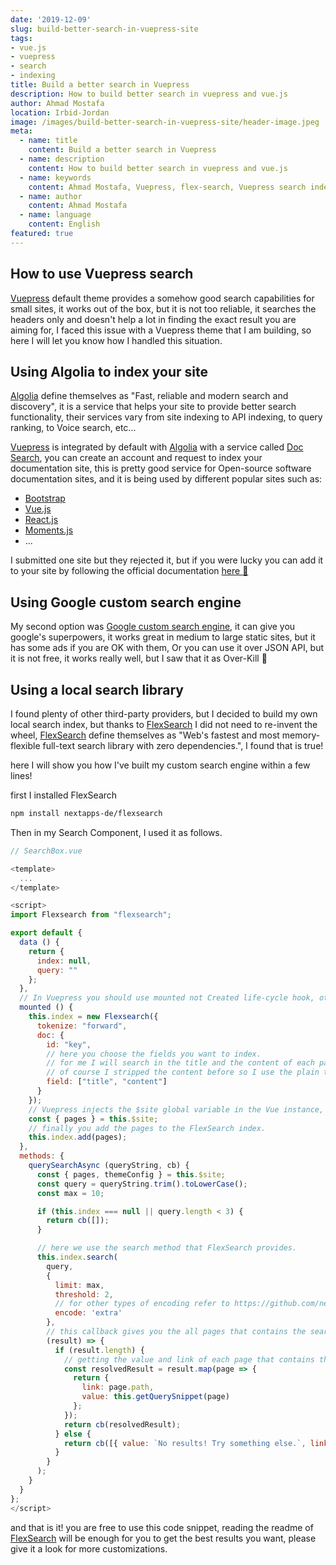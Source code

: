 ```yaml
---
date: '2019-12-09'
slug: build-better-search-in-vuepress-site
tags:
- vue.js
- vuepress
- search
- indexing
title: Build a better search in Vuepress
description: How to build better search in vuepress and vue.js
author: Ahmad Mostafa
location: Irbid-Jordan
image: /images/build-better-search-in-vuepress-site/header-image.jpeg
meta:
  - name: title
    content: Build a better search in Vuepress
  - name: description
    content: How to build better search in vuepress and vue.js
  - name: keywords
    content: Ahmad Mostafa, Vuepress, flex-search, Vuepress search index, vue.js search, static site search
  - name: author
    content: Ahmad Mostafa
  - name: language
    content: English
featured: true
---
```


## How to use Vuepress search

[Vuepress](https://vuepress.vuejs.org/) default theme provides a somehow good search capabilities for small sites, it works out of the box, but it is not too reliable, it searches the headers only and doesn't help a lot in finding the exact result you are aiming for, I faced this issue with a Vuepress theme that I am building, so here I will let you know how I handled this situation.

## Using Algolia to index your site

[Algolia](https://www.algolia.com/) define themselves as "Fast, reliable and modern search and discovery", it is a service that helps your site to provide better search functionality, their services vary from site indexing to API indexing, to query ranking, to Voice search, etc...

[Vuepress](https://vuepress.vuejs.org/) is integrated by default with [Algolia](https://www.algolia.com/) with a service called [Doc Search](https://community.algolia.com/docsearch/), you can create an account and request to index your documentation site, this is pretty good service for Open-source software documentation sites, and it is being used by different popular sites such as:

- [Bootstrap](https://getbootstrap.com/docs/4.1/getting-started/introduction/)
- [Vue.js](https://vuejs.org/v2/guide/)
- [React.js](https://reactjs.org/docs/getting-started.html)
- [Moments.js](https://momentjs.com/)
- ...

I submitted one site but they rejected it, but if you were lucky you can add it to your site by following the official documentation [here :wave:](https://vuepress.vuejs.org/theme/default-theme-config.html#algolia-docsearch)

## Using Google custom search engine

My second option was [Google custom search engine](https://cse.google.com/cse/all), it can give you google's superpowers, it works great in medium to large static sites, but it has some ads if you are OK with them, Or you can use it over JSON API, but it is not free, it works really well, but I saw that it as Over-Kill :knife:

## Using a local search library

I found plenty of other third-party providers, but I decided to build my own local search index, but thanks to [FlexSearch](https://github.com/nextapps-de/flexsearch) I did not need to re-invent the wheel, [FlexSearch](https://github.com/nextapps-de/flexsearch) define themselves as "Web's fastest and most memory-flexible full-text search library with zero dependencies.", I found that is true!

here I will show you how I've built my custom search engine within a few lines!

first I installed FlexSearch

```bash
npm install nextapps-de/flexsearch
```

Then in my Search Component, I used it as follows.

```javascript
// SearchBox.vue

<template>
  ...
</template>

<script>
import Flexsearch from "flexsearch";

export default {
  data () {
    return {
      index: null,
      query: ""
    };
  },
  // In Vuepress you should use mounted not Created life-cycle hook, otherwise it will throw an error.
  mounted () {
    this.index = new Flexsearch({
      tokenize: "forward",
      doc: {
        id: "key",
        // here you choose the fields you want to index.
        // for me I will search in the title and the content of each page.
        // of course I stripped the content before so I use the plain text content not the markdown text
        field: ["title", "content"]
      }
    });
    // Vuepress injects the $site global variable in the Vue instance, you can get the pages array from the $site object
    const { pages } = this.$site;
    // finally you add the pages to the FlexSearch index.
    this.index.add(pages);
  },
  methods: {
    querySearchAsync (queryString, cb) {
      const { pages, themeConfig } = this.$site;
      const query = queryString.trim().toLowerCase();
      const max = 10;

      if (this.index === null || query.length < 3) {
        return cb([]);
      }

      // here we use the search method that FlexSearch provides.
      this.index.search(
        query,
        {
          limit: max,
          threshold: 2,
          // for other types of encoding refer to https://github.com/nextapps-de/flexsearch#encoders
          encode: 'extra'
        },
        // this callback gives you the all pages that contains the search term "query"
        (result) => {
          if (result.length) {
            // getting the value and link of each page that contains the search term
            const resolvedResult = result.map(page => {
              return {
                link: page.path,
                value: this.getQuerySnippet(page)
              };
            });
            return cb(resolvedResult);
          } else {
            return cb([{ value: `No results! Try something else.`, link: `#` }]);
          }
        }
      );
    }
  }
};
</script>
```

and that is it! you are free to use this code snippet, reading the readme of [FlexSearch](https://github.com/nextapps-de/flexsearch) will be enough for you to get the best results you want, please give it a look for more customizations.
